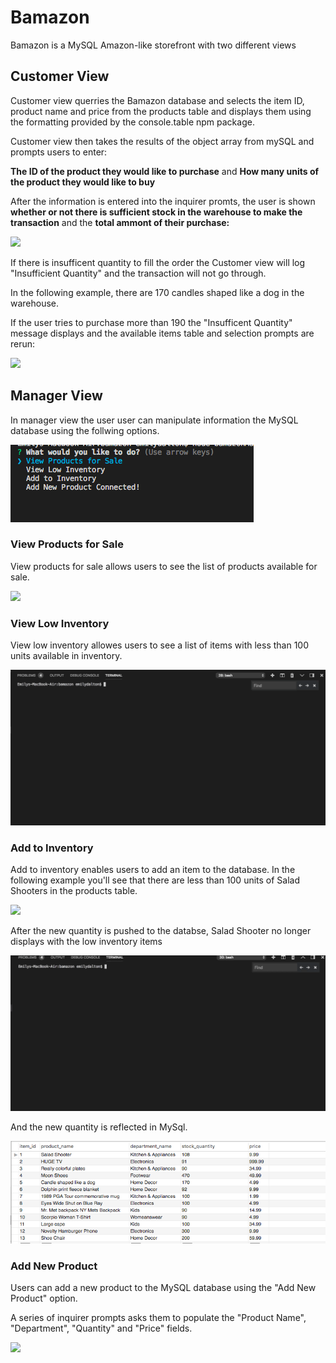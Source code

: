 # Bamazon
Bamazon is a MySQL Amazon-like storefront with two different views

## Customer View

Customer view querries the Bamazon database and selects the item ID, product name and price from the products table and displays them using the formatting provided by the console.table npm package. 

Customer view then takes the results of the object array from mySQL and prompts users to enter:

**The ID of the product they would like to purchase** and **How many units of the product they would like to buy**

After the information is entered into the inquirer promts, the user is shown **whether or not there is sufficient stock in the warehouse to make the transaction** and the **total ammont of their purchase:** 

![](assets/Customer_Display_Total.gif)

If there is insufficent quantity to fill the order the Customer view will log "Insufficient Quantity" and the transaction will not go through. 

In the following example, there are 170 candles shaped like a dog in the warehouse. 

If the user tries to purchase more than 190 the "Insufficent Quantity" message displays and the available items table and selection prompts are rerun: 

![](assets/Customer_quantity.gif)



## Manager View

In manager view the user user can manipulate information the MySQL database using the follwing options. 

![](assets/ManagerView_Initial_Options.png)


### View Products for Sale

View products for sale allows users to see the list of products available for sale. 

![](assets/Manager_ViewProd.gif)

### View Low Inventory

View low inventory allowes users to see a list of items with less than 100 units available in inventory.

![](assets/Bamazon_ViewLow.gif)


### Add to Inventory

Add to inventory enables users to add an item to the database. In the following example you'll see that there are less than 100 units of Salad Shooters in the products table. 

![](assets/Manager_AddtoInven.gif)

After the new quantity is pushed to the databse,  Salad Shooter no longer displays with the low inventory items

![](assets/Manager_NoSaladShooter.gif)

And the new quantity is reflected in MySql.

![](assets/Salad_Shooter_Updated.png)



### Add New Product

Users can add a new product to the MySQL database using the "Add New Product" option. 

A series of inquirer prompts asks them to populate the "Product Name", "Department", "Quantity" and "Price" fields.  

![](assets/Manager_AddProd.gif)

